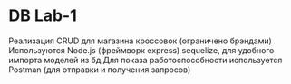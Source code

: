 # DB Lab-1

Реализация CRUD для магазина кроссовок (ограничено брэндами)
Используются Node.js (фреймворк express) sequelize, для удобного импорта моделей из бд
Для показа работоспособности используется Postman (для отправки и получения запросов)
